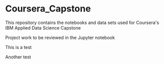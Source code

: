 # Coursera_Capstone
This repository contains the notebooks and data sets used for Coursera's IBM Applied Data Science Capstone

Project work to be reviewed in the Jupyter notebook

This is a test

Another test
